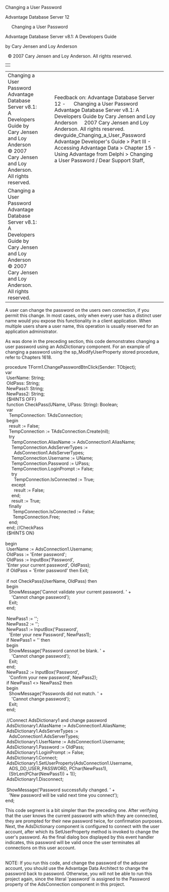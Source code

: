 Changing a User Password




Advantage Database Server 12  

     Changing a User Password

Advantage Database Server v8.1: A Developers Guide

by Cary Jensen and Loy Anderson

  © 2007 Cary Jensen and Loy Anderson. All rights reserved.

|  |
| --- |
|  |

|  |  |  |  |  |
| --- | --- | --- | --- | --- |
| Changing a User Password  Advantage Database Server v8.1: A Developers Guide  by Cary Jensen and Loy Anderson    © 2007 Cary Jensen and Loy Anderson. All rights reserved. |  |  | Feedback on: Advantage Database Server 12 -      Changing a User Password Advantage Database Server v8.1: A Developers Guide by Cary Jensen and Loy Anderson     2007 Cary Jensen and Loy Anderson. All rights reserved. devguide\_Changing\_a\_User\_Password Advantage Developer's Guide > Part III - Accessing Advantage Data > Chapter 15 - Using Advantage from Delphi > Changing a User Password / Dear Support Staff, |  |
| Changing a User Password  Advantage Database Server v8.1: A Developers Guide  by Cary Jensen and Loy Anderson    © 2007 Cary Jensen and Loy Anderson. All rights reserved. |  |  |  |  |

A user can change the password on the users own connection, if you permit this change. In most cases, only when every user has a distinct user name would you expose this functionality in a client application. When multiple users share a user name, this operation is usually reserved for an application administrator.

As was done in the preceding section, this code demonstrates changing a user password using an AdsDictionary component. For an example of changing a password using the sp\_ModifyUserProperty stored procedure, refer to Chapters 1618.

procedure TForm1.ChangePasswordBtnClick(Sender: TObject);  
var  
  UserName: String;  
  OldPass: String;  
  NewPass1: String;  
  NewPass2: String;  
  {$HINTS OFF}  
  function CheckPass(UName, UPass: String): Boolean;  
  var  
    TempConnection: TAdsConnection;  
  begin  
    result := False;  
    TempConnection := TAdsConnection.Create(nil);  
    try  
      TempConnection.AliasName := AdsConnection1.AliasName;  
      TempConnection.AdsServerTypes :=  
        AdsConnection1.AdsServerTypes;  
      TempConnection.Username := UName;  
      TempConnection.Password := UPass;  
      TempConnection.LoginPrompt := False;  
      try  
        TempConnection.IsConnected := True;  
      except  
        result := False;  
      end;  
      result := True;  
    finally  
       TempConnection.IsConnected := False;  
       TempConnection.Free;  
    end;  
  end; //CheckPass  
  {$HINTS ON}  
   
begin  
  UserName := AdsConnection1.Username;  
  OldPass := 'Enter password';  
  OldPass := InputBox('Password',   
  'Enter your current password', OldPass);  
  if OldPass = 'Enter password' then Exit;  
   
  if not CheckPass(UserName, OldPass) then  
  begin  
    ShowMessage('Cannot validate your current password. ' +  
      'Cannot change password');  
    Exit;  
  end;  
   
  NewPass1 := '';  
  NewPass2 := '';  
  NewPass1 := InputBox('Password',   
    'Enter your new Password', NewPass1);  
  if NewPass1 = '' then  
  begin  
    ShowMessage('Password cannot be blank. ' +  
      'Cannot change password');  
    Exit;  
  end;  
  NewPass2 := InputBox('Password',   
    'Confirm your new password', NewPass2);  
  if NewPass1 <> NewPass2 then  
  begin  
    ShowMessage('Passwords did not match. ' +  
      'Cannot change password');  
    Exit;  
  end;  
   
  //Connect AdsDictionary1 and change password  
  AdsDictionary1.AliasName := AdsConnection1.AliasName;  
  AdsDictionary1.AdsServerTypes :=  
    AdsConnection1.AdsServerTypes;  
  AdsDictionary1.UserName := AdsConnection1.Username;  
  AdsDictionary1.Password := OldPass;  
  AdsDictionary1.LoginPrompt := False;  
  AdsDictionary1.Connect;  
  AdsDictionary1.SetUserProperty(AdsConnection1.Username,  
    ADS\_DD\_USER\_PASSWORD, PChar(NewPass1),  
    (StrLen(PChar(NewPass1)) + 1));  
  AdsDictionary1.Disconnect;  
   
  ShowMessage('Password successfully changed. ' +  
    'New password will be valid next time you connect');  
end;

This code segment is a bit simpler than the preceding one. After verifying that the user knows the current password with which they are connected, they are prompted for their new password twice, for confirmation purposes. Next, the AdsDictionary component is configured to connect with the user account, after which its SetUserProperty method is invoked to change the user's password. As the final dialog box displayed by this event handler indicates, this password will be valid once the user terminates all connections on this user account.

   
NOTE: If you run this code, and change the password of the adsuser account, you should use the Advantage Data Architect to change the password back to password. Otherwise, you will not be able to run this project again, since the literal 'password' is assigned to the Password property of the AdsConnection component in this project.